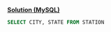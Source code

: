 [**Solution (MySQL)**](https://www.hackerrank.com/challenges/weather-observation-station-1)
```sql
SELECT CITY, STATE FROM STATION
```
